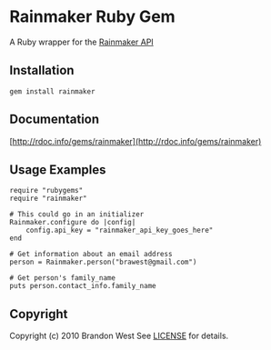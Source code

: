 Rainmaker Ruby Gem
====================
A Ruby wrapper for the [Rainmaker API](http://api.rainmaker.cc) 

Installation
------------
    gem install rainmaker

Documentation
-------------
[http://rdoc.info/gems/rainmaker](http://rdoc.info/gems/rainmaker)

Usage Examples
--------------
    require "rubygems"
    require "rainmaker"

	# This could go in an initializer
	Rainmaker.configure do |config|
		config.api_key = "rainmaker_api_key_goes_here"
	end
	
    # Get information about an email address
    person = Rainmaker.person("brawest@gmail.com")

	# Get person's family_name
	puts person.contact_info.family_name

Copyright
---------
Copyright (c) 2010 Brandon West
See [LICENSE](https://github.com/brandonmwest/twitter/blob/master/LICENSE.md) for details.
